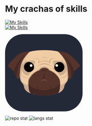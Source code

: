 # My crachas of skills
[![My Skills](https://skillicons.dev/icons?i=html,css,js,php,figma&theme=light)](https://skillicons.dev) <br>
[![My Skills](https://skillicons.dev/icons?i=python,mysql,c,cs,dotnet&theme=light)](https://skillicons.dev) <br>

<svg xmlns="http://www.w3.org/2000/svg" width="256" height="256" fill="none" viewBox="0 0 256 256"><rect width="256" height="256" fill="#242938" rx="60"/><path fill="#EFCCA3" d="M208.86 99.9506C208.487 91.553 209.606 84.1096 205.877 77.8113C196.93 62.1611 174.56 53 129.82 53V54.336H128.888H129.82V53C85.08 53 61.5917 62.1611 52.6437 78.0022C49.1018 84.4913 49.4746 91.7438 48.9154 100.142C48.5425 106.821 45.5599 113.883 46.8648 121.517C48.3561 131.442 48.9154 141.366 50.4067 150.528C51.5252 157.971 61.5916 164.269 62.5237 171.331C65.1335 190.798 84.8936 199.768 129.633 199.768V201.295H128.515H128.701H129.82V199.768C174.56 199.768 193.574 190.798 195.997 171.331C196.93 164.078 206.25 157.971 207.369 150.528C208.86 141.366 209.419 131.442 210.911 121.517C212.216 113.883 209.233 106.631 208.86 99.9506V99.9506Z"/><path fill="#CCAC8D" d="M129.074 106.822C137.09 107.012 142.682 112.166 147.902 116.937C154.054 122.472 164.493 126.289 168.781 131.06C173.068 135.832 178.661 140.603 180.711 148.046C182.762 155.49 183.321 165.033 183.321 167.514C183.321 169.995 184.626 169.422 188.354 167.514C197.116 163.124 206.809 151.291 206.809 151.291C205.691 158.734 196.184 165.414 195.252 172.476C193.015 191.943 174.559 201.295 128.888 201.295H128.701H129.82"/><path fill="#CCAC8D" d="M158.528 91.9348C160.206 97.8513 166.171 117.891 154.613 111.211C154.613 111.211 159.46 114.074 162.442 124.953C165.612 135.832 173.255 137.168 173.255 137.168C173.255 137.168 185.744 139.649 195.065 131.442C202.895 124.571 204.2 112.356 200.844 103.004C197.489 93.8433 191.523 90.9805 182.762 89.0719C174 86.9725 156.477 85.2548 158.528 91.9348V91.9348Z"/><path fill="#fff" d="M176.424 110.639C178.792 110.639 180.711 108.673 180.711 106.249C180.711 103.824 178.792 101.859 176.424 101.859C174.056 101.859 172.136 103.824 172.136 106.249C172.136 108.673 174.056 110.639 176.424 110.639Z"/><path fill="#EFCCA3" d="M155.732 112.929C155.732 112.929 170.458 123.235 178.474 133.351C186.49 143.466 186.304 145.375 186.304 145.375L180.525 148.047C180.525 148.047 172.323 132.205 162.256 126.289C152.003 120.372 150.885 115.41 150.885 115.41L155.732 112.929Z"/><path fill="#CCAC8D" d="M129.633 106.822C121.617 107.012 115.652 112.166 110.246 116.937C104.094 122.472 93.2822 126.289 88.9947 131.06C84.7071 135.832 78.9282 140.603 76.8776 148.046C74.8271 155.49 74.0814 165.033 74.0814 167.514C74.0814 169.995 74.4542 170.186 69.0482 167.514C60.2866 163.315 50.593 151.291 50.593 151.291C51.7115 158.734 61.2187 165.414 62.1508 172.476C64.7606 191.943 83.2158 201.295 128.888 201.295H129.074H129.82"/><path fill="#56332B" d="M172.882 139.076C163.934 127.816 149.58 117.319 129.633 117.319H129.447C109.5 117.319 95.1464 127.816 86.1984 139.076C76.8777 150.718 77.6233 155.299 77.6233 166.369C77.6233 206.448 91.4181 194.997 100.552 199.959C109.873 204.731 119.567 203.204 129.447 203.204H129.633C139.7 203.204 149.207 204.54 158.528 199.769C167.662 194.997 181.457 206.83 181.457 166.75C181.643 155.681 182.203 150.718 172.882 139.076V139.076Z"/><path fill="#442823" d="M128.701 127.243C128.701 127.243 127.396 145.756 124.787 149.383L129.633 148.237L128.701 127.243Z"/><path fill="#442823" d="M130.006 127.243C130.006 127.243 131.311 145.756 133.921 149.383L129.074 148.237L130.006 127.243Z"/><path fill="#56332B" d="M114.347 122.853C112.483 118.464 119.194 111.402 129.82 111.211C140.446 111.211 147.156 118.273 145.292 122.853C143.428 127.434 136.717 128.77 129.82 128.961C123.109 128.77 116.211 127.434 114.347 122.853V122.853Z"/><path fill="#7F4A41" d="M130.192 152.818C133.362 152.818 138.954 155.108 143.987 158.734C139.14 153.199 133.362 149.382 130.192 149.382C126.837 149.382 119.753 153.581 114.72 159.689C119.94 155.49 126.651 152.818 130.192 152.818Z"/><path fill="#442823" d="M128.888 186.599C121.804 186.599 114.906 184.309 108.568 182.591C107.263 182.21 105.958 183.164 104.654 182.782C92.9094 178.965 83.4022 172.476 77.6233 164.269C77.6233 164.842 77.6233 165.605 77.6233 166.178C77.6233 206.258 91.4181 194.997 100.552 199.769C109.873 204.54 119.567 203.013 129.447 203.013H129.633C139.7 203.013 149.207 204.349 158.528 199.578C167.662 194.806 181.457 206.449 181.457 166.369C181.457 164.842 181.457 163.315 181.643 161.979C176.237 170.949 166.357 178.011 154.054 182.21C152.935 182.591 150.325 181.637 149.207 181.828C142.496 184.118 136.531 186.599 128.888 186.599V186.599Z"/><path fill="#442823" d="M111.178 165.033C111.178 165.033 106.518 179.347 109.687 185.645L105.399 183.737C105.399 183.737 108.568 169.232 111.178 165.033V165.033Z"/><path fill="#442823" d="M148.088 165.033C148.088 165.033 152.749 179.347 149.58 185.645L153.867 183.737C153.867 183.737 150.512 169.232 148.088 165.033Z"/><path fill="#CCAC8D" d="M99.2476 91.9348C97.5699 97.8513 91.6046 117.891 103.162 111.211C103.162 111.211 98.3155 114.074 95.3329 124.953C92.3502 135.832 84.5208 137.168 84.5208 137.168C84.5208 137.168 72.0309 139.649 62.7101 131.442C54.8806 124.571 53.5757 112.356 56.9312 103.004C60.2867 93.6525 66.252 90.9805 75.0135 89.0719C83.7751 86.9725 101.112 85.2548 99.2476 91.9348V91.9348Z"/><path fill="#331712" d="M133.702 122.957C134.5 122.747 134.834 121.335 134.448 119.804C134.063 118.273 133.103 117.203 132.306 117.413C131.508 117.624 131.174 119.036 131.56 120.567C131.946 122.098 132.905 123.168 133.702 122.957Z"/><path fill="#331712" d="M124.121 122.929C124.907 123.179 125.916 122.157 126.373 120.647C126.831 119.137 126.564 117.71 125.778 117.46C124.991 117.21 123.982 118.232 123.525 119.742C123.067 121.252 123.334 122.679 124.121 122.929Z"/><path fill="#fff" d="M82.2837 110.639C84.6516 110.639 86.5712 108.673 86.5712 106.249C86.5712 103.824 84.6516 101.859 82.2837 101.859C79.9157 101.859 77.9961 103.824 77.9961 106.249C77.9961 108.673 79.9157 110.639 82.2837 110.639Z"/><path fill="#7F4A41" d="M134.48 113.883C134.48 113.692 130.193 115.792 129.074 115.983C127.956 115.792 123.668 113.692 123.668 113.883C123.668 113.883 127.21 113.883 129.074 113.883C130.938 113.883 134.48 113.883 134.48 113.883Z"/><path fill="#EFCCA3" d="M101.857 112.929C101.857 112.929 87.1306 123.235 79.1147 133.351C71.0989 143.466 71.2853 145.375 71.2853 145.375L77.0642 148.047C77.0642 148.047 85.2665 132.205 95.3329 126.289C105.399 120.372 106.704 115.41 106.704 115.41L101.857 112.929Z"/><path fill="#CCAC8D" d="M69.6073 82.3918C69.6073 82.3918 64.5741 96.5152 53.3892 102.432C53.3892 102.432 70.9122 100.332 69.6073 82.3918Z"/><path fill="#CCAC8D" d="M187.236 82.3918C187.236 82.3918 192.269 96.5152 203.454 102.432C203.454 102.432 185.931 100.332 187.236 82.3918Z"/><path fill="#CCAC8D" d="M155.359 108.73C155.359 108.73 144.36 96.8968 129.633 96.5151C129.447 96.5151 130.006 96.5151 129.82 96.5151C129.633 96.5151 130.006 96.5151 130.006 96.5151C115.093 96.8968 104.281 108.73 104.281 108.73C117.143 99.5688 128.142 99.7597 130.006 99.7597C129.82 99.7597 142.496 99.5688 155.359 108.73V108.73Z"/><path fill="#CCAC8D" d="M142.496 83.9187C142.496 83.9187 136.904 75.9028 129.447 75.7119H129.633H129.82C124.227 75.9028 116.957 83.9187 116.957 83.9187C123.295 77.6205 129.82 77.8113 129.82 77.8113C129.82 77.8113 135.971 77.6205 142.496 83.9187V83.9187Z"/><path fill="#CCAC8D" d="M77.9961 142.511C77.9961 142.511 69.2346 146.901 62.8964 144.229H62.71C57.1175 140.985 54.3213 131.251 54.3213 131.251C54.3213 131.251 59.9138 148.428 77.9961 142.511V142.511Z"/><path fill="#CCAC8D" d="M180.152 142.511C180.152 142.511 188.914 146.901 195.252 144.229C202.708 140.985 203.827 131.251 203.827 131.251C203.827 131.251 198.234 148.428 180.152 142.511V142.511Z"/><path fill="#CCAC8D" d="M88.0625 81.4376C92.9093 80.4833 100.925 80.2924 107.263 82.3919C115.279 85.2547 108.755 95.7518 110.432 96.3244C112.11 96.8969 114.347 89.0718 129.26 89.8352C144.36 90.5987 146.038 97.4695 148.088 96.3244C150.139 95.1792 146.038 77.2387 168.594 81.4376C168.594 81.4376 144.919 74.9485 146.038 92.5072C146.038 92.5072 132.429 81.8193 113.415 91.3621C113.601 91.3621 118.448 74.9485 88.0625 81.4376V81.4376Z"/><path fill="#CCAC8D" d="M170.645 81.4375C171.018 81.4375 171.204 81.6284 171.39 81.6284C171.577 81.6284 171.204 81.4375 170.645 81.4375Z"/><path fill="#CCAC8D" d="M81.538 57.9622C81.538 57.9622 61.4051 83.9186 58.4225 93.8431C55.4398 103.959 53.2028 145.374 50.593 151.291L41.2722 110.448L58.4225 67.8867L81.538 57.9622Z"/><path fill="#CCAC8D" d="M176.237 57.9622C176.237 57.9622 196.37 83.9186 199.353 93.8431C202.336 103.959 204.573 145.374 207.182 151.291L216.503 110.448L199.353 67.8867L176.237 57.9622Z"/><path fill="#56332B" d="M175.305 57.9622C175.305 57.9622 196.929 76.4752 203.267 97.8511C209.606 119.227 206.996 145.183 211.843 148.428C218.74 153.009 226.569 125.716 229.179 122.853C233.28 118.273 246.889 106.631 247.821 104.531C248.753 102.432 220.231 70.5587 207.741 64.2604C192.642 57.0079 174 56.4353 175.305 57.9622V57.9622Z"/><path fill="#442823" d="M193.76 69.4136C193.76 69.4136 219.299 102.813 218.926 144.42L229.179 123.044C228.993 123.044 220.045 95.7517 193.76 69.4136Z"/><path fill="#56332B" d="M81.538 57.9622C81.538 57.9622 59.9138 76.4752 53.5757 97.8511C47.2375 119.227 49.8474 145.183 45.0006 148.428C38.1032 153.009 30.2737 125.716 27.6639 122.853C23.5627 118.273 9.95438 106.631 9.02231 104.531C8.09023 102.432 36.6118 70.5587 49.1017 64.2604C64.2014 57.0079 82.843 56.4353 81.538 57.9622Z"/><path fill="#442823" d="M63.0829 69.4136C63.0829 69.4136 37.544 102.813 37.9168 144.42L27.8503 123.044C27.8503 123.044 36.7983 95.7517 63.0829 69.4136Z"/><path fill="#CCAC8D" d="M49.2881 145.184C49.2881 145.184 51.1522 155.49 54.1349 158.734C57.1175 161.979 55.067 156.253 55.067 156.253C55.067 156.253 51.8979 154.536 52.4572 141.366C53.0164 128.197 49.2881 145.184 49.2881 145.184V145.184Z"/><path fill="#CCAC8D" d="M208.301 145.184C208.301 145.184 206.437 155.49 203.454 158.734C200.471 161.979 202.522 156.253 202.522 156.253C202.522 156.253 205.691 154.536 205.132 141.366C204.572 128.197 208.301 145.184 208.301 145.184V145.184Z"/><path fill="#442823" d="M110.246 138.885C111.07 138.885 111.737 138.202 111.737 137.358C111.737 136.515 111.07 135.832 110.246 135.832C109.422 135.832 108.755 136.515 108.755 137.358C108.755 138.202 109.422 138.885 110.246 138.885Z"/><path fill="#442823" d="M101.671 148.046C102.494 148.046 103.162 147.363 103.162 146.52C103.162 145.676 102.494 144.993 101.671 144.993C100.847 144.993 100.179 145.676 100.179 146.52C100.179 147.363 100.847 148.046 101.671 148.046Z"/><path fill="#442823" d="M98.8746 138.885C99.6983 138.885 100.366 138.202 100.366 137.358C100.366 136.515 99.6983 135.832 98.8746 135.832C98.051 135.832 97.3833 136.515 97.3833 137.358C97.3833 138.202 98.051 138.885 98.8746 138.885Z"/><path fill="#442823" d="M146.597 138.885C147.421 138.885 148.089 138.202 148.089 137.358C148.089 136.515 147.421 135.832 146.597 135.832C145.774 135.832 145.106 136.515 145.106 137.358C145.106 138.202 145.774 138.885 146.597 138.885Z"/><path fill="#442823" d="M155.172 148.046C155.996 148.046 156.664 147.363 156.664 146.52C156.664 145.676 155.996 144.993 155.172 144.993C154.349 144.993 153.681 145.676 153.681 146.52C153.681 147.363 154.349 148.046 155.172 148.046Z"/><path fill="#442823" d="M157.969 138.885C158.792 138.885 159.46 138.202 159.46 137.358C159.46 136.515 158.792 135.832 157.969 135.832C157.145 135.832 156.477 136.515 156.477 137.358C156.477 138.202 157.145 138.885 157.969 138.885Z"/><path fill="#000" stroke="#242938" stroke-opacity=".8" stroke-width=".32" d="M78.973 125.637C88.1385 125.637 95.5686 118.173 95.5686 108.965C95.5686 99.7574 88.1385 92.2932 78.973 92.2932C69.8075 92.2932 62.3774 99.7574 62.3774 108.965C62.3774 118.173 69.8075 125.637 78.973 125.637Z"/><path fill="#fff" d="M86.0829 108.355C88.505 108.355 90.4685 106.451 90.4685 104.102C90.4685 101.753 88.505 99.8491 86.0829 99.8491C83.6608 99.8491 81.6973 101.753 81.6973 104.102C81.6973 106.451 83.6608 108.355 86.0829 108.355Z"/><path fill="#000" stroke="#242938" stroke-opacity=".8" stroke-width=".32" d="M179.354 125.931C188.519 125.931 195.949 118.467 195.949 109.259C195.949 100.051 188.519 92.5872 179.354 92.5872C170.188 92.5872 162.758 100.051 162.758 109.259C162.758 118.467 170.188 125.931 179.354 125.931Z"/><path fill="#fff" d="M170.061 105.66C171.646 105.66 172.932 104.406 172.932 102.859C172.932 101.312 171.646 100.058 170.061 100.058C168.475 100.058 167.19 101.312 167.19 102.859C167.19 104.406 168.475 105.66 170.061 105.66Z"/><path fill="#fff" d="M170.632 108.014C173.054 108.014 175.018 106.109 175.018 103.76C175.018 101.412 173.054 99.5073 170.632 99.5073C168.21 99.5073 166.246 101.412 166.246 103.76C166.246 106.109 168.21 108.014 170.632 108.014Z"/></svg>

![repo stat](https://github-readme-stats.vercel.app/api?username=bsyRui&theme=dark&show_icons=true&count_private=true&count_private=true&border_color=000000&bg_color=101010)
![langs stat](https://github-readme-stats.vercel.app/api/top-langs/?username=bsyRui&theme=dark&langs_count=10&layout=compact&exclude_repo=SR-Tools,ScriptFunctions&hide=Pascal&border_color=000000&bg_color=101010)

